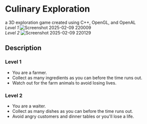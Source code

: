 # Culinary Exploration
a 3D exploration game created using C++, OpenGL, and OpenAL
<br>
_Level 1_
![Screenshot 2025-02-09 220009](https://github.com/user-attachments/assets/ca82ab5a-0dd7-4e21-9f88-65fcc774ce17)
<br>
_Level 2_
![Screenshot 2025-02-09 220129](https://github.com/user-attachments/assets/8ef0a316-1aad-4508-a7c3-908bb318d608)
## Description
### Level 1
- You are a farmer.<br>
- Collect as many ingredients as you can before the time runs out.<br>
- Watch out for the farm animals to avoid losing lives.<br>
### Level 2
- You are a waiter.<br>
- Collect as many dishes as you can before the time runs out. <br>
- Avoid angry customers and dinner tables or you'll lose a life. <br>